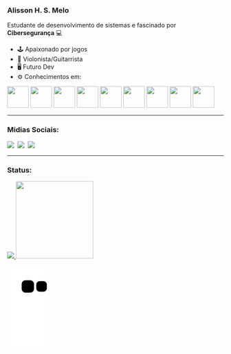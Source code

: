 ### Alisson H. S. Melo  

Estudante de desenvolvimento de sistemas e fascinado por **Cibersegurança** 💻

- 🕹 Apaixonado por jogos
- 🎸 Violonista/Guitarrista
- 🖥 Futuro Dev
- ⚙ Conhecimentos em: 
<div style="display: inline">
  <img width="50" height="50" src="https://cdn.jsdelivr.net/gh/devicons/devicon/icons/arduino/arduino-original-wordmark.svg" />
  <img width="50" height="50" src="https://cdn.jsdelivr.net/gh/devicons/devicon/icons/c/c-original.svg" />  
  <img width="50" height="50" src="https://cdn.jsdelivr.net/gh/devicons/devicon/icons/cplusplus/cplusplus-original.svg" />
  <img width="50" height="50" src="https://cdn.jsdelivr.net/gh/devicons/devicon/icons/css3/css3-original.svg" />
  <img width="50" height="50" src="https://cdn.jsdelivr.net/gh/devicons/devicon/icons/html5/html5-original.svg" />
  <img width="50" height="50" src="https://cdn.jsdelivr.net/gh/devicons/devicon/icons/javascript/javascript-original.svg" />
  <img width="50" height="50" src="https://cdn.jsdelivr.net/gh/devicons/devicon/icons/php/php-original.svg" />
  <img width="50" height="50" src="https://cdn.jsdelivr.net/gh/devicons/devicon/icons/mysql/mysql-original-wordmark.svg" />
  <img width="50" height="50" src="https://cdn.jsdelivr.net/gh/devicons/devicon/icons/python/python-original.svg" />
</div>
<hr>
<div>
<h3>Midias Sociais:</h3>
<a href="https://www.linkedin.com/in/alissonhsmelo"><img src="https://img.shields.io/badge/linkedin-%230077B5.svg?style=for-the-badge&logo=linkedin&logoColor=white"></a>&nbsp
<a href="https://www.instagram.com/alisson.hsm/"><img src="https://img.shields.io/badge/Instagram-%23E4405F.svg?style=for-the-badge&logo=Instagram&logoColor=white"></a>&nbsp
<a href="https://steamcommunity.com/profiles/76561198326432091/"><img src="https://img.shields.io/badge/steam-%23000000.svg?style=for-the-badge&logo=steam&logoColor=white"></a>
</div>
<hr>
<div>
<h3>Status:</h3>
<a href="https://github.com/Almelo134">

<img height="180em" src='https://github-readme-stats.vercel.app/api?username=Almelo134&show_icons=true&theme=radical&'/>
<img height="180em" width="180em" src="https://github-readme-stats.vercel.app/api/top-langs/?username=Almelo134&layout=extended&langs_count=7&theme=radical"/>

</div>
  
![snake gif](https://github.com/Almelo134/Almelo134/blob/output/github-contribution-grid-snake.svg)
